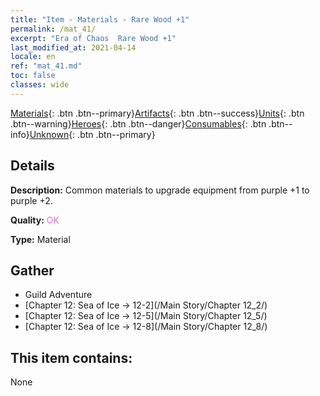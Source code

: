 ```yaml
---
title: "Item - Materials - Rare Wood +1"
permalink: /mat_41/
excerpt: "Era of Chaos  Rare Wood +1"
last_modified_at: 2021-04-14
locale: en
ref: "mat_41.md"
toc: false
classes: wide
---
```

 [Materials](/Items/){: .btn .btn--primary}[Artifacts](/Items/Artifacts/){: .btn .btn--success}[Units](/Items/Units/){: .btn .btn--warning}[Heroes](/Items/Heroes/){: .btn .btn--danger}[Consumables](/Items/Consumables/){: .btn .btn--info}[Unknown](/Items/Unknown/){: .btn .btn--primary}

## Details
 **Description:** Common materials to upgrade equipment from purple +1 to purple +2.

 **Quality:** <span style="color: #DA70D6">OK</span>

 **Type:** Material

## Gather

*    Guild Adventure 
*    [Chapter 12: Sea of Ice -> 12-2](/Main Story/Chapter 12_2/) 
*    [Chapter 12: Sea of Ice -> 12-5](/Main Story/Chapter 12_5/) 
*    [Chapter 12: Sea of Ice -> 12-8](/Main Story/Chapter 12_8/) 

## This item contains:

  None

